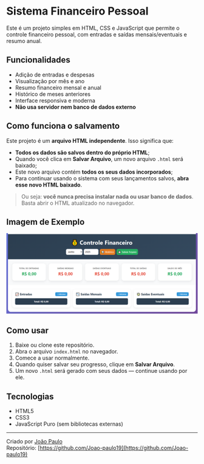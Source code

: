 # Sistema Financeiro Pessoal

Este é um projeto simples em HTML, CSS e JavaScript que permite o controle financeiro pessoal, com entradas e saídas mensais/eventuais e resumo anual.

## Funcionalidades

- Adição de entradas e despesas
- Visualização por mês e ano
- Resumo financeiro mensal e anual
- Histórico de meses anteriores
- Interface responsiva e moderna
- **Não usa servidor nem banco de dados externo**

## Como funciona o salvamento

Este projeto é um **arquivo HTML independente**. Isso significa que:

- **Todos os dados são salvos dentro do próprio HTML**;
- Quando você clica em **Salvar Arquivo**, um novo arquivo `.html` será baixado;
- Este novo arquivo contém **todos os seus dados incorporados**;
- Para continuar usando o sistema com seus lançamentos salvos, **abra esse novo HTML baixado**.

> Ou seja: **você nunca precisa instalar nada ou usar banco de dados**. Basta abrir o HTML atualizado no navegador.

## Imagem de Exemplo

![Captura de Tela](imagem.png)

## Como usar

1. Baixe ou clone este repositório.
2. Abra o arquivo `index.html` no navegador.
3. Comece a usar normalmente.
4. Quando quiser salvar seu progresso, clique em **Salvar Arquivo**.
5. Um novo `.html` será gerado com seus dados — continue usando por ele.

## Tecnologias

- HTML5
- CSS3
- JavaScript Puro (sem bibliotecas externas)

---

Criado por [João Paulo](https://www.linkedin.com/in/joao-paul0/)  
Repositório: [https://github.com/Joao-paulo19](https://github.com/Joao-paulo19)
